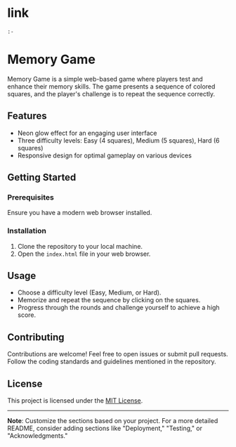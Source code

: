 # link
    :- 


# Memory Game

Memory Game is a simple web-based game where players test and enhance their memory skills. The game presents a sequence of colored squares, and the player's challenge is to repeat the sequence correctly.

## Features

- Neon glow effect for an engaging user interface
- Three difficulty levels: Easy (4 squares), Medium (5 squares), Hard (6 squares)
- Responsive design for optimal gameplay on various devices

## Getting Started

### Prerequisites

Ensure you have a modern web browser installed.

### Installation

1. Clone the repository to your local machine.
2. Open the `index.html` file in your web browser.

## Usage

- Choose a difficulty level (Easy, Medium, or Hard).
- Memorize and repeat the sequence by clicking on the squares.
- Progress through the rounds and challenge yourself to achieve a high score.

## Contributing

Contributions are welcome! Feel free to open issues or submit pull requests. Follow the coding standards and guidelines mentioned in the repository.

## License

This project is licensed under the [MIT License](LICENSE).

---

**Note**: Customize the sections based on your project. For a more detailed README, consider adding sections like "Deployment," "Testing," or "Acknowledgments."
